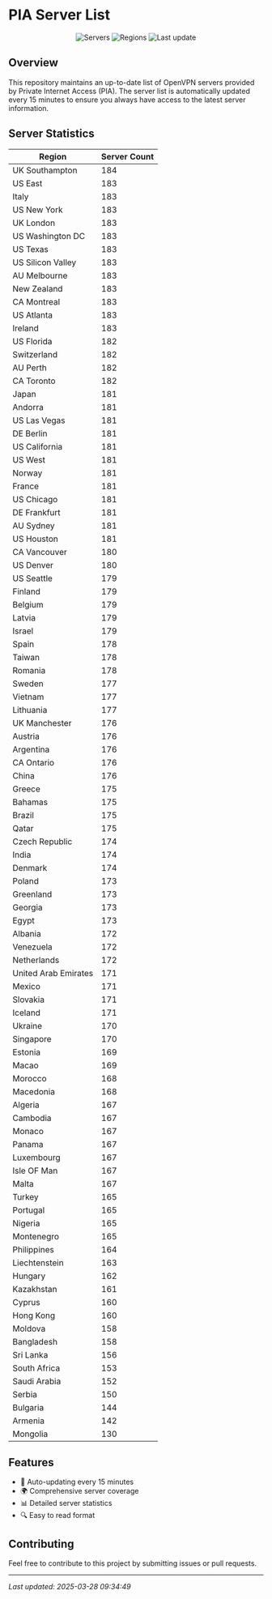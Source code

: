 # PIA Server List

<div align="center">

![Servers](https://img.shields.io/badge/servers-16,750-blue)
![Regions](https://img.shields.io/badge/regions-97-blue)
![Last update](https://img.shields.io/badge/Last_Updated-March_28_2025_04:34_EST-blue)

</div>

## Overview
This repository maintains an up-to-date list of OpenVPN servers provided by Private Internet Access (PIA). The server list is automatically updated every 15 minutes to ensure you always have access to the latest server information.

## Server Statistics
| Region | Server Count |
|--------|--------------|
| UK Southampton                 | 184          |
| US East                        | 183          |
| Italy                          | 183          |
| US New York                    | 183          |
| UK London                      | 183          |
| US Washington DC               | 183          |
| US Texas                       | 183          |
| US Silicon Valley              | 183          |
| AU Melbourne                   | 183          |
| New Zealand                    | 183          |
| CA Montreal                    | 183          |
| US Atlanta                     | 183          |
| Ireland                        | 183          |
| US Florida                     | 182          |
| Switzerland                    | 182          |
| AU Perth                       | 182          |
| CA Toronto                     | 182          |
| Japan                          | 181          |
| Andorra                        | 181          |
| US Las Vegas                   | 181          |
| DE Berlin                      | 181          |
| US California                  | 181          |
| US West                        | 181          |
| Norway                         | 181          |
| France                         | 181          |
| US Chicago                     | 181          |
| DE Frankfurt                   | 181          |
| AU Sydney                      | 181          |
| US Houston                     | 181          |
| CA Vancouver                   | 180          |
| US Denver                      | 180          |
| US Seattle                     | 179          |
| Finland                        | 179          |
| Belgium                        | 179          |
| Latvia                         | 179          |
| Israel                         | 179          |
| Spain                          | 178          |
| Taiwan                         | 178          |
| Romania                        | 178          |
| Sweden                         | 177          |
| Vietnam                        | 177          |
| Lithuania                      | 177          |
| UK Manchester                  | 176          |
| Austria                        | 176          |
| Argentina                      | 176          |
| CA Ontario                     | 176          |
| China                          | 176          |
| Greece                         | 175          |
| Bahamas                        | 175          |
| Brazil                         | 175          |
| Qatar                          | 175          |
| Czech Republic                 | 174          |
| India                          | 174          |
| Denmark                        | 174          |
| Poland                         | 173          |
| Greenland                      | 173          |
| Georgia                        | 173          |
| Egypt                          | 173          |
| Albania                        | 172          |
| Venezuela                      | 172          |
| Netherlands                    | 172          |
| United Arab Emirates           | 171          |
| Mexico                         | 171          |
| Slovakia                       | 171          |
| Iceland                        | 171          |
| Ukraine                        | 170          |
| Singapore                      | 170          |
| Estonia                        | 169          |
| Macao                          | 169          |
| Morocco                        | 168          |
| Macedonia                      | 168          |
| Algeria                        | 167          |
| Cambodia                       | 167          |
| Monaco                         | 167          |
| Panama                         | 167          |
| Luxembourg                     | 167          |
| Isle OF Man                    | 167          |
| Malta                          | 167          |
| Turkey                         | 165          |
| Portugal                       | 165          |
| Nigeria                        | 165          |
| Montenegro                     | 165          |
| Philippines                    | 164          |
| Liechtenstein                  | 163          |
| Hungary                        | 162          |
| Kazakhstan                     | 161          |
| Cyprus                         | 160          |
| Hong Kong                      | 160          |
| Moldova                        | 158          |
| Bangladesh                     | 158          |
| Sri Lanka                      | 156          |
| South Africa                   | 153          |
| Saudi Arabia                   | 152          |
| Serbia                         | 150          |
| Bulgaria                       | 144          |
| Armenia                        | 142          |
| Mongolia                       | 130          |

## Features
- 🔄 Auto-updating every 15 minutes
- 🌍 Comprehensive server coverage
- 📊 Detailed server statistics
- 🔍 Easy to read format

## Contributing
Feel free to contribute to this project by submitting issues or pull requests.

---
*Last updated: 2025-03-28 09:34:49*